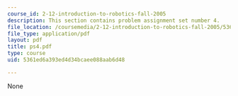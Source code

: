 ```yaml
---
course_id: 2-12-introduction-to-robotics-fall-2005
description: This section contains problem assignment set number 4.
file_location: /coursemedia/2-12-introduction-to-robotics-fall-2005/5361ed6a393ed4d34bcaee088aab6d48_ps4.pdf
file_type: application/pdf
layout: pdf
title: ps4.pdf
type: course
uid: 5361ed6a393ed4d34bcaee088aab6d48

---
```

None